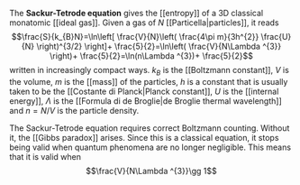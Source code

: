 The **Sackur-Tetrode equation** gives the [[entropy]] of a 3D classical monatomic [[ideal gas]]. Given a gas of $N$ [[Particella|particles]], it reads
$$\frac{S}{k_{B}N}=\ln\left[ \frac{V}{N}\left( \frac{4\pi m}{3h^{2}} \frac{U}{N} \right)^{3/2} \right]+ \frac{5}{2}=\ln\left( \frac{V}{N\Lambda ^{3}} \right)+ \frac{5}{2}=\ln(n\Lambda ^{3})+ \frac{5}{2}$$
written in increasingly compact ways. $k_{B}$ is the [[Boltzmann constant]], $V$ is the volume, $m$ is the [[mass]] of the particles, $h$ is a constant that is usually taken to be the [[Costante di Planck|Planck constant]], $U$ is the [[internal energy]], $\Lambda$ is the [[Formula di de Broglie|de Broglie thermal wavelength]] and $n=N/V$ is the particle density.

The Sackur-Tetrode equation requires correct Boltzmann counting. Without it, the [[Gibbs paradox]] arises. Since this is a classical equation, it stops being valid when quantum phenomena are no longer negligible. This means that it is valid when
$$\frac{V}{N\Lambda ^{3}}\gg 1$$